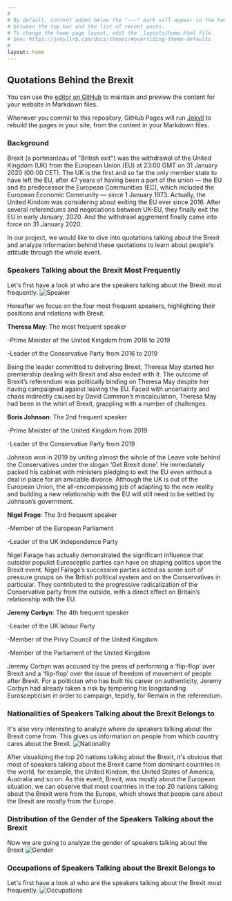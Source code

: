 ```yaml
---
#
# By default, content added below the "---" mark will appear in the home page
# between the top bar and the list of recent posts.
# To change the home page layout, edit the _layouts/home.html file.
# See: https://jekyllrb.com/docs/themes/#overriding-theme-defaults
#
layout: home
---
```


## Quotations Behind the Brexit

You can use the [editor on GitHub](https://github.com/Lydia-z/ada_data_story/edit/gh-pages/index.md) to maintain and preview the content for your website in Markdown files.

Whenever you commit to this repository, GitHub Pages will run [Jekyll](https://jekyllrb.com/) to rebuild the pages in your site, from the content in your Markdown files.

### Background

Brexit (a portmanteau of "British exit") was the withdrawal of the United Kingdom (UK) from the European Union (EU) at 23:00 GMT on 31 January 2020 (00:00 CET). The UK is the first and so far the only member state to have left the EU, after 47 years of having been a part of the union — the EU and its predecessor the European Communities (EC), which included the European Economic Community — since 1 January 1973. Actually, the United Kindom was considering about exiting the EU ever since 2016. After several referendums and negotiations between UK-EU, they finally exit the EU in early January, 2020. And the withdrawl aggrement finally came into force on 31 January 2020. 

In our project, we would like to dive into quotations talking about the Brexit and analyze information behind these quotations to learn about people's attitude through the whole event.

### Speakers Talking about the Brexit Most Frequently

Let's first have a look at who are the speakers talking about the Brexit most frequently.
![Speaker](/imgs/Speaker.PNG)

Hereafter we focus on the four most frequent speakers, highlighting their positions and relations with Brexit.

**Theresa May**: The most frequent speaker

-Prime Minister of the United Kingdom from 2016 to 2019

-Leader of the Conservative Party from 2016 to 2019

Being the leader committed to delivering Brexit, Theresa May started her premiership dealing with Brexit and also ended with it. The outcome of Brexit’s referendum was politically binding on Theresa May despite her having campaigned against leaving the EU. Faced with uncertainty and chaos indirectly caused by David Cameron’s miscalculation, Theresa May had been in the whirl of Brexit, grappling with a number of challenges.

**Boris Johnson**: The 2nd frequent speaker

-Prime Minister of the United Kingdom from 2019

-Leader of the Conservative Party from 2019

Johnson won in 2019 by uniting almost the whole of the Leave vote behind the Conservatives under the slogan ‘Get Brexit done’. He immediately packed his cabinet with ministers pledging to exit the EU even without a deal in place for an amicable divorce. Although the UK is out of the European Union, the all-encompassing job of adapting to the new reality and building a new relationship with the EU will still need to be settled by Johnson’s government.

**Nigel Frage**: The 3rd frequent speaker

-Member of the European Parliament

-Leader of the UK Independence Party

Nigel Farage has actually demonstrated the significant influence that outsider populist Eurosceptic parties can have on shaping politics upon the Brexit event. Nigel Farage’s successive parties acted as some sort of pressure groups on the British political system and on the Conservatives in particular. They contributed to the progressive radicalization of the Conservative party from the outside, with a direct effect on Britain’s relationship with the EU.

**Jeremy Corbyn**: The 4th frequent speaker

-Leader of the UK labour Party

-Member of the Privy Council of the United Kingdom

-Member of the Parliament of the United Kingdom

Jeremy Corbyn was accused by the press of performing a ‘flip-flop’ over Brexit and a ‘flip-flop’ over the issue of freedom of movement of people after Brexit. For a politician who has built his career on authenticity, Jeremy Corbyn had already taken a risk by tempering his longstanding Euroscepticism in order to campaign, tepidly, for Remain in the referendum.


### Nationalities of Speakers Talking about the Brexit Belongs to 

It's also very interesting to analyze where do speakers talking about the Brexit come from. This gives us information on people from which country cares about the Brexit. 
![Nationality](/imgs/Nationality.PNG)

After visualizing the top 20 nations talking about the Brexit, it's obvious that most of speakers talking about the Brexit came from dominant countries in the world, for example, the United Kindom, the United States of America, Australia and so on. As this event, Brexit, was mostly about the European situation, we can observe that most countries in the top 20 nations talking about the Brexit were from the Europe, which shows that people care about the Brexit are mostly from the Europe.

### Distribution of the Gender of the Speakers Talking about the Brexit

Now we are going to analyze the gender of speakers talking about the Brexit
![Gender](/imgs/Gender.PNG)

### Occupations of Speakers Talking about the Brexit Belongs to 

Let's first have a look at who are the speakers talking about the Brexit most frequently.
![Occupations](/imgs/Occupations.PNG)

